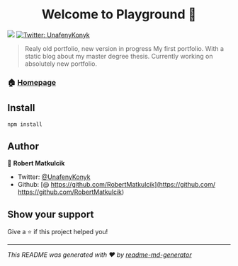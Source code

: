<h1 align="center">Welcome to Playground 👋</h1>
<p>
  <img src="https://img.shields.io/badge/version-1.2-blue.svg?cacheSeconds=2592000" />
  <a href="https://twitter.com/UnafenyKonyk">
    <img alt="Twitter: UnafenyKonyk" src="https://img.shields.io/twitter/follow/UnafenyKonyk.svg?style=social" target="_blank" />
  </a>
</p>

> Realy old portfolio, new version in progress
> My first portfolio. With a static blog about my master degree thesis.
> Currently working on absolutely new portfolio.

### 🏠 [Homepage](www.matkulcik.sk)

## Install

```sh
npm install
```

## Author

👤 **Robert Matkulcik**

* Twitter: [@UnafenyKonyk](https://twitter.com/Unafeny_Konyk)
* Github: [@ https://github.com/RobertMatkulcik](https://github.com/ https://github.com/RobertMatkulcik)

## Show your support

Give a ⭐️ if this project helped you!

***
_This README was generated with ❤️ by [readme-md-generator](https://github.com/kefranabg/readme-md-generator)_
